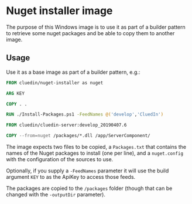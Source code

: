 # Nuget installer image

The purpose of this Windows image is to use it as part of a builder pattern to retrieve some nuget packages and be able to copy them to another image.

## Usage

Use it as a base image as part of a builder pattern, e.g.:

```Dockerfile
FROM cluedin/nuget-installer as nuget

ARG KEY

COPY . .

RUN ./Install-Packages.ps1 -FeedNames @('develop','CluedIn')

FROM cluedin/cluedin-server:develop_20190407.6

COPY --from=nuget /packages/*.dll /app/ServerComponent/
```

The image expects two files to be copied, a `Packages.txt` that contains the names of the Nuget packages to install (one per line), and a `nuget.config` with the configuration of the sources to use.

Optionally, if you supply a `-FeedNames` parameter it will use the build argument `KEY` to as the ApiKey to access those feeds.

The packages are copied to the `/packages` folder (though that can be changed with the `-outputDir` parameter).
